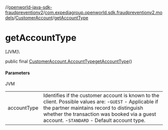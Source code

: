 //[openworld-java-sdk-fraudpreventionv2](../../../index.md)/[com.expediagroup.openworld.sdk.fraudpreventionv2.models](../index.md)/[CustomerAccount](index.md)/[getAccountType](get-account-type.md)

# getAccountType

[JVM]\

public final [CustomerAccount.AccountType](-account-type/index.md)[getAccountType](get-account-type.md)()

#### Parameters

JVM

| | |
|---|---|
| accountType | Identifies if the customer account is known to the client. Possible values are:  -`GUEST` - Applicable if the partner maintains record to distinguish whether the transaction was booked via a guest account.  -`STANDARD` - Default account type. |
